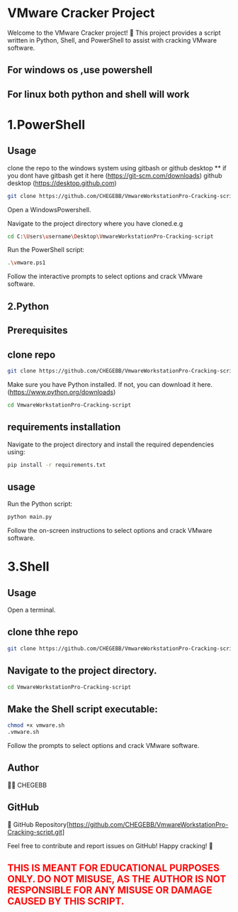 # VMware Cracker Project
Welcome to the VMware Cracker project! 🚀 This project provides a script written in Python, Shell, and PowerShell to assist with cracking VMware software.
## For windows os ,use powershell
## For linux both python and shell will work
# 1.PowerShell
## Usage
clone the repo to the windows system using gitbash or github desktop
** if you dont have gitbash get it here (https://git-scm.com/downloads) github desktop (https://desktop.github.com)
```bash
git clone https://github.com/CHEGEBB/VmwareWorkstationPro-Cracking-script.git
```
Open a WindowsPowershell.

Navigate to the project directory where you have cloned.e.g
```bash
cd C:\Users\username\Desktop\VmwareWorkstationPro-Cracking-script
```

Run the PowerShell script:
```bash
.\vmware.ps1
```
Follow the interactive prompts to select options and crack VMware software.
## 2.Python
## Prerequisites
## clone repo
```bash
git clone https://github.com/CHEGEBB/VmwareWorkstationPro-Cracking-script.git
```
Make sure you have Python installed. If not, you can download it here.(https://www.python.org/downloads)
```bash
cd VmwareWorkstationPro-Cracking-script
```

## requirements installation
Navigate to the project directory and install the required dependencies using:
  ```bash
pip install -r requirements.txt
```
## usage
Run the Python script:

```bash
python main.py
```
Follow the on-screen instructions to select options and crack VMware software.

# 3.Shell
## Usage
Open a terminal.
## clone thhe repo
```bash
git clone https://github.com/CHEGEBB/VmwareWorkstationPro-Cracking-script.git
```
## Navigate to the project directory.
```bash
cd VmwareWorkstationPro-Cracking-script
```
## Make the Shell script executable:

```bash
chmod +x vmware.sh
.vmware.sh
```
Follow the prompts to select options and crack VMware software.



## Author
👨‍💻 CHEGEBB

## GitHub
🔗 GitHub Repository[https://github.com/CHEGEBB/VmwareWorkstationPro-Cracking-script.git]

Feel free to contribute and report issues on GitHub! Happy cracking! 🎉
## <p style="color:red;">THIS IS MEANT FOR EDUCATIONAL PURPOSES ONLY. DO NOT MISUSE, AS THE AUTHOR IS NOT RESPONSIBLE FOR ANY MISUSE OR DAMAGE CAUSED BY THIS SCRIPT.</p>


